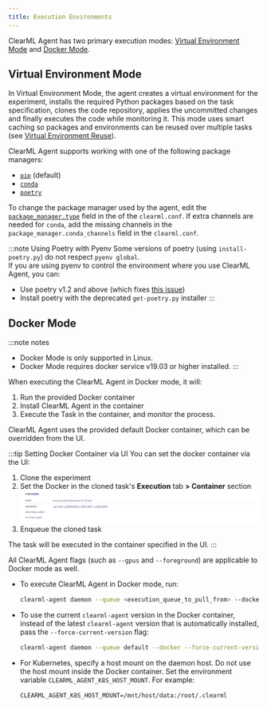 ```yaml
---
title: Execution Environments
---
```

ClearML Agent has two primary execution modes: [Virtual Environment Mode](#virtual-environment-mode) and [Docker Mode](#docker-mode). 

## Virtual Environment Mode 

In Virtual Environment Mode, the agent creates a virtual environment for the experiment, installs the required Python 
packages based on the task specification, clones the code repository, applies the uncommitted changes and finally 
executes the code while monitoring it. This mode uses smart caching so packages and environments can be reused over 
multiple tasks (see [Virtual Environment Reuse](clearml_agent_env_caching.md#virtual-environment-reuse)). 

ClearML Agent supports working with one of the following package managers: 
* [`pip`](https://en.wikipedia.org/wiki/Pip_(package_manager)) (default)
* [`conda`](https://docs.conda.io/en/latest/)
* [`poetry`](https://python-poetry.org/)

To change the package manager used by the agent, edit the [`package_manager.type`](../configs/clearml_conf.md#agentpackage_manager) 
field in the of the `clearml.conf`. If extra channels are needed for `conda`, add the missing channels in the 
`package_manager.conda_channels` field in the `clearml.conf`. 

:::note Using Poetry with Pyenv
Some versions of poetry (using `install-poetry.py`) do not respect `pyenv global`.  
If you are using pyenv to control the environment where you use ClearML Agent, you can:
  * Use poetry v1.2 and above (which fixes [this issue](https://github.com/python-poetry/poetry/issues/5077))
  * Install poetry with the deprecated `get-poetry.py` installer
:::

## Docker Mode 
:::note notes
* Docker Mode is only supported in Linux.
* Docker Mode requires docker service v19.03 or higher installed.
:::

When executing the ClearML Agent in Docker mode, it will: 
1. Run the provided Docker container 
1. Install ClearML Agent in the container 
1. Execute the Task in the container, and monitor the process. 
   
ClearML Agent uses the provided default Docker container, which can be overridden from the UI. 

:::tip Setting Docker Container via UI
You can set the docker container via the UI: 
1. Clone the experiment
2. Set the Docker in the cloned task's **Execution** tab **> Container** section
   ![Container section](../img/webapp_exp_container.png)
3. Enqueue the cloned task

The task will be executed in the container specified in the UI.
:::

All ClearML Agent flags (such as `--gpus` and `--foreground`) are applicable to Docker mode as well. 

* To execute ClearML Agent in Docker mode, run: 
   ```bash
   clearml-agent daemon --queue <execution_queue_to_pull_from> --docker [optional default docker image to use]
   ```

* To use the current `clearml-agent` version in the Docker container, instead of the latest `clearml-agent` version that is 
automatically installed, pass the `--force-current-version` flag:
   ```bash
   clearml-agent daemon --queue default --docker --force-current-version
   ```

* For Kubernetes, specify a host mount on the daemon host. Do not use the host mount inside the Docker container.
   Set the environment variable `CLEARML_AGENT_K8S_HOST_MOUNT`.
   For example:
   ```
   CLEARML_AGENT_K8S_HOST_MOUNT=/mnt/host/data:/root/.clearml
   ``` 